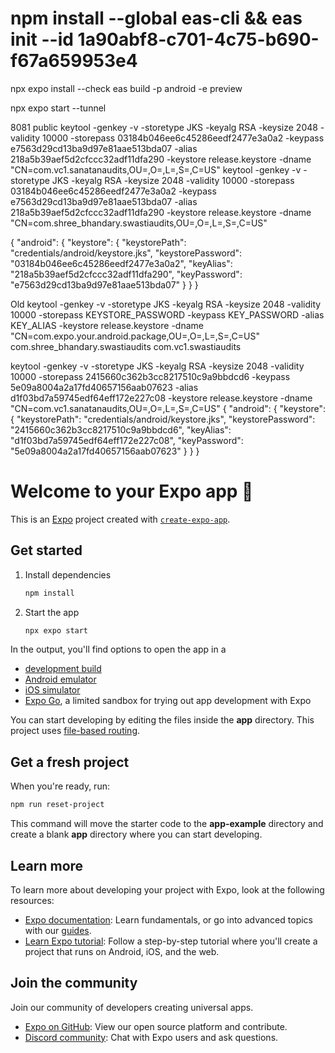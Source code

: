 # npm install --global eas-cli && eas init --id 1a90abf8-c701-4c75-b690-f67a659953e4
<!-- npx expo-doctor -->
<!-- npx expo export -->
npx expo install --check
eas build -p android -e preview

npx expo start --tunnel

8081 public 
keytool -genkey -v -storetype JKS -keyalg RSA -keysize 2048 -validity 10000 -storepass 03184b046ee6c45286eedf2477e3a0a2 -keypass e7563d29cd13ba9d97e81aae513bda07 -alias 218a5b39aef5d2cfccc32adf11dfa290 -keystore release.keystore -dname "CN=com.vc1.sanatanaudits,OU=,O=,L=,S=,C=US"
keytool -genkey -v -storetype JKS -keyalg RSA -keysize 2048 -validity 10000 -storepass 03184b046ee6c45286eedf2477e3a0a2 -keypass e7563d29cd13ba9d97e81aae513bda07 -alias 218a5b39aef5d2cfccc32adf11dfa290 -keystore release.keystore -dname "CN=com.shree_bhandary.swastiaudits,OU=,O=,L=,S=,C=US"

{
  "android": {
    "keystore": {
      "keystorePath": "credentials/android/keystore.jks",
      "keystorePassword": "03184b046ee6c45286eedf2477e3a0a2",
      "keyAlias": "218a5b39aef5d2cfccc32adf11dfa290",
      "keyPassword": "e7563d29cd13ba9d97e81aae513bda07"
    }
  }
}


Old
keytool -genkey -v -storetype JKS -keyalg RSA -keysize 2048 -validity 10000 -storepass KEYSTORE_PASSWORD -keypass KEY_PASSWORD -alias KEY_ALIAS -keystore release.keystore -dname "CN=com.expo.your.android.package,OU=,O=,L=,S=,C=US"
com.shree_bhandary.swastiaudits
com.vc1.swastiaudits





keytool -genkey -v -storetype JKS -keyalg RSA -keysize 2048 -validity 10000 -storepass 2415660c362b3cc8217510c9a9bbdcd6 -keypass 5e09a8004a2a17fd40657156aab07623 -alias d1f03bd7a59745edf64eff172e227c08 -keystore release.keystore -dname "CN=com.vc1.sanatanaudits,OU=,O=,L=,S=,C=US"
{
  "android": {
    "keystore": {
      "keystorePath": "credentials/android/keystore.jks",
      "keystorePassword": "2415660c362b3cc8217510c9a9bbdcd6",
      "keyAlias": "d1f03bd7a59745edf64eff172e227c08",
      "keyPassword": "5e09a8004a2a17fd40657156aab07623"
    }
  }
}

# Welcome to your Expo app 👋

This is an [Expo](https://expo.dev) project created with [`create-expo-app`](https://www.npmjs.com/package/create-expo-app).

## Get started

1. Install dependencies

   ```bash
   npm install
   ```

2. Start the app

   ```bash
   npx expo start
   ```

In the output, you'll find options to open the app in a

- [development build](https://docs.expo.dev/develop/development-builds/introduction/)
- [Android emulator](https://docs.expo.dev/workflow/android-studio-emulator/)
- [iOS simulator](https://docs.expo.dev/workflow/ios-simulator/)
- [Expo Go](https://expo.dev/go), a limited sandbox for trying out app development with Expo

You can start developing by editing the files inside the **app** directory. This project uses [file-based routing](https://docs.expo.dev/router/introduction).

## Get a fresh project

When you're ready, run:

```bash
npm run reset-project
```

This command will move the starter code to the **app-example** directory and create a blank **app** directory where you can start developing.

## Learn more

To learn more about developing your project with Expo, look at the following resources:

- [Expo documentation](https://docs.expo.dev/): Learn fundamentals, or go into advanced topics with our [guides](https://docs.expo.dev/guides).
- [Learn Expo tutorial](https://docs.expo.dev/tutorial/introduction/): Follow a step-by-step tutorial where you'll create a project that runs on Android, iOS, and the web.

## Join the community

Join our community of developers creating universal apps.

- [Expo on GitHub](https://github.com/expo/expo): View our open source platform and contribute.
- [Discord community](https://chat.expo.dev): Chat with Expo users and ask questions.
